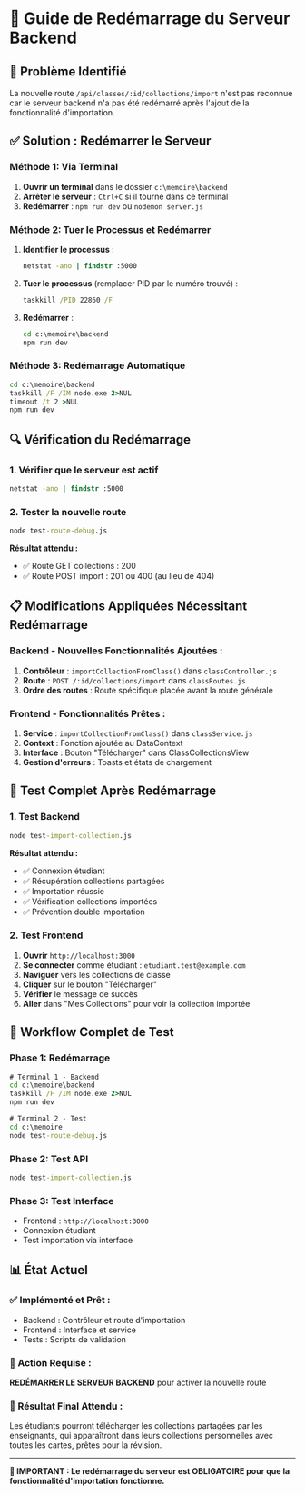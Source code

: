 # 🔄 Guide de Redémarrage du Serveur Backend

## 🚨 Problème Identifié
La nouvelle route `/api/classes/:id/collections/import` n'est pas reconnue car le serveur backend n'a pas été redémarré après l'ajout de la fonctionnalité d'importation.

## ✅ Solution : Redémarrer le Serveur

### Méthode 1: Via Terminal
1. **Ouvrir un terminal** dans le dossier `c:\memoire\backend`
2. **Arrêter le serveur** : `Ctrl+C` si il tourne dans ce terminal
3. **Redémarrer** : `npm run dev` ou `nodemon server.js`

### Méthode 2: Tuer le Processus et Redémarrer
1. **Identifier le processus** : 
   ```cmd
   netstat -ano | findstr :5000
   ```
   
2. **Tuer le processus** (remplacer PID par le numéro trouvé) :
   ```cmd
   taskkill /PID 22860 /F
   ```

3. **Redémarrer** :
   ```cmd
   cd c:\memoire\backend
   npm run dev
   ```

### Méthode 3: Redémarrage Automatique
```cmd
cd c:\memoire\backend
taskkill /F /IM node.exe 2>NUL
timeout /t 2 >NUL
npm run dev
```

## 🔍 Vérification du Redémarrage

### 1. Vérifier que le serveur est actif
```cmd
netstat -ano | findstr :5000
```

### 2. Tester la nouvelle route
```cmd
node test-route-debug.js
```

**Résultat attendu :**
- ✅ Route GET collections : 200
- ✅ Route POST import : 201 ou 400 (au lieu de 404)

## 📋 Modifications Appliquées Nécessitant Redémarrage

### Backend - Nouvelles Fonctionnalités Ajoutées :
1. **Contrôleur** : `importCollectionFromClass()` dans `classController.js`
2. **Route** : `POST /:id/collections/import` dans `classRoutes.js`
3. **Ordre des routes** : Route spécifique placée avant la route générale

### Frontend - Fonctionnalités Prêtes :
1. **Service** : `importCollectionFromClass()` dans `classService.js`
2. **Context** : Fonction ajoutée au DataContext
3. **Interface** : Bouton "Télécharger" dans ClassCollectionsView
4. **Gestion d'erreurs** : Toasts et états de chargement

## 🎯 Test Complet Après Redémarrage

### 1. Test Backend
```cmd
node test-import-collection.js
```

**Résultat attendu :**
- ✅ Connexion étudiant
- ✅ Récupération collections partagées
- ✅ Importation réussie
- ✅ Vérification collections importées
- ✅ Prévention double importation

### 2. Test Frontend
1. **Ouvrir** `http://localhost:3000`
2. **Se connecter** comme étudiant : `etudiant.test@example.com`
3. **Naviguer** vers les collections de classe
4. **Cliquer** sur le bouton "Télécharger"
5. **Vérifier** le message de succès
6. **Aller** dans "Mes Collections" pour voir la collection importée

## 🚀 Workflow Complet de Test

### Phase 1: Redémarrage
```cmd
# Terminal 1 - Backend
cd c:\memoire\backend
taskkill /F /IM node.exe 2>NUL
npm run dev

# Terminal 2 - Test
cd c:\memoire
node test-route-debug.js
```

### Phase 2: Test API
```cmd
node test-import-collection.js
```

### Phase 3: Test Interface
- Frontend : `http://localhost:3000`
- Connexion étudiant
- Test importation via interface

## 📊 État Actuel

### ✅ Implémenté et Prêt :
- Backend : Contrôleur et route d'importation
- Frontend : Interface et service
- Tests : Scripts de validation

### 🔄 Action Requise :
**REDÉMARRER LE SERVEUR BACKEND** pour activer la nouvelle route

### 🎯 Résultat Final Attendu :
Les étudiants pourront télécharger les collections partagées par les enseignants, qui apparaîtront dans leurs collections personnelles avec toutes les cartes, prêtes pour la révision.

---

**🚨 IMPORTANT : Le redémarrage du serveur est OBLIGATOIRE pour que la fonctionnalité d'importation fonctionne.**
